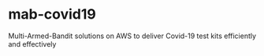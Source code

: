 # mab-covid19
Multi-Armed-Bandit solutions on AWS to deliver Covid-19 test kits efficiently and effectively
